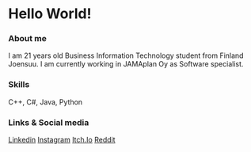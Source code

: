 # Hello World!

### About me
I am 21 years old Business Information Technology student from Finland Joensuu.
I am currently working in JAMAplan Oy as Software specialist.

### Skills
C++, C#, Java, Python

### Links & Social media

[Linkedin](https://www.linkedin.com/in/aleksi-putkonen-4230761a6/)
[Instagram](https://www.instagram.com/aleksiputkone/)
[Itch.Io](https://rykae.itch.io/btl)
[Reddit](https://www.reddit.com/user/RoleXeiXD)
